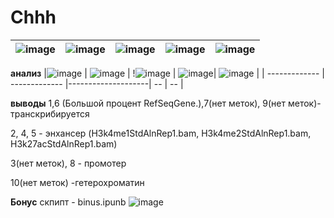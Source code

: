# Chhh
| ![image](https://user-images.githubusercontent.com/60808830/161844282-b5ee858a-deb4-4dcf-8cca-6795ff093531.png) | ![image](https://user-images.githubusercontent.com/60808830/161844351-f562097b-ad49-4781-aed7-ecd9c46bdd04.png) | ![image](https://user-images.githubusercontent.com/60808830/161844429-8344a8ec-625f-4bb4-b425-5cec8280dc36.png) | ![image](https://user-images.githubusercontent.com/60808830/161844478-41ce1bc4-09dc-400d-a5ce-dcd20cb9ccf7.png) | ![image](https://user-images.githubusercontent.com/60808830/161844514-0c4238b1-d98a-471f-912b-ae88bc89bd72.png) |
| ------------- | ------------- |--------------------| -- | -- |


**анализ**
|![image](https://user-images.githubusercontent.com/60808830/161915427-5fcdbb7d-7eea-4722-ad74-a1b1424344a2.png) | ![image](https://user-images.githubusercontent.com/60808830/161845100-05a7ddec-cd74-4427-93d4-55081712d738.png)  | !![image](https://user-images.githubusercontent.com/60808830/161845182-8f76f3c5-4fed-40c9-be3b-59518bd36ede.png) | ![image](https://user-images.githubusercontent.com/60808830/161915358-09ed4622-6e99-4601-9b58-9c846c063620.png)| ![image](https://user-images.githubusercontent.com/60808830/161915116-16433c95-67ef-441a-8549-b7b469e203ac.png) |
| ------------- | ------------- |--------------------| -- | -- |

**выводы**
1,6 (Большой процент RefSeqGene.),7(нет меток), 9(нет меток)- транскрибируется

2, 4, 5 - энхансер (H3k4me1StdAlnRep1.bam, H3k4me2StdAlnRep1.bam, H3k27acStdAlnRep1.bam)

3(нет меток), 8 - промотер 

10(нет меток) -гетерохроматин 

**Бонус**
скпипт - binus.ipunb
![image](https://user-images.githubusercontent.com/60808830/161913262-86d349db-c5b9-4386-bdae-fd40674f3c62.png)
